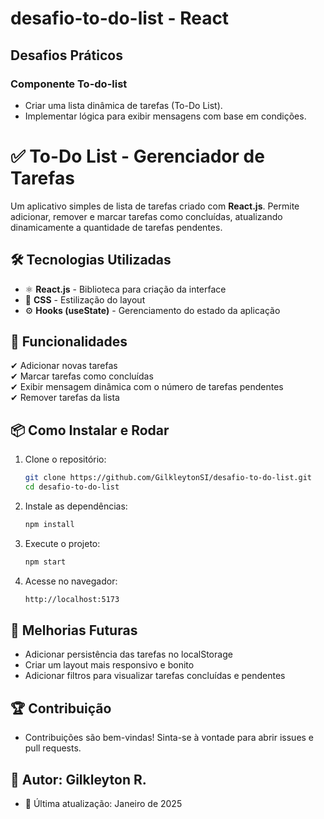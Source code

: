 # desafio-to-do-list - React

## Desafios Práticos

### Componente To-do-list

- Criar uma lista dinâmica de tarefas (To-Do List).
- Implementar lógica para exibir mensagens com base em condições.

# ✅ To-Do List - Gerenciador de Tarefas

Um aplicativo simples de lista de tarefas criado com **React.js**. Permite adicionar, remover e marcar tarefas como concluídas, atualizando dinamicamente a quantidade de tarefas pendentes.

## 🛠 Tecnologias Utilizadas

- ⚛️ **React.js** - Biblioteca para criação da interface  
- 💅 **CSS** - Estilização do layout  
- ⚙️ **Hooks (useState)** - Gerenciamento do estado da aplicação  

## 🚀 Funcionalidades

✔ Adicionar novas tarefas  
✔ Marcar tarefas como concluídas  
✔ Exibir mensagem dinâmica com o número de tarefas pendentes  
✔ Remover tarefas da lista  

## 📦 Como Instalar e Rodar

1. Clone o repositório:  
  
   ```bash
   git clone https://github.com/GilkleytonSI/desafio-to-do-list.git
   cd desafio-to-do-list
   ```

2. Instale as dependências:
   
   ```bash
   npm install  
   ```

3. Execute o projeto:

    ```bash
    npm start
    ```

4. Acesse no navegador:

    ```bash
    http://localhost:5173
    ```

## 📝 Melhorias Futuras

 - Adicionar persistência das tarefas no localStorage
 - Criar um layout mais responsivo e bonito
 - Adicionar filtros para visualizar tarefas concluídas e pendentes

## 🏆 Contribuição

- Contribuições são bem-vindas! Sinta-se à vontade para abrir issues e pull requests.

## 📌 Autor: Gilkleyton R.

- 📅 Última atualização: Janeiro de 2025

